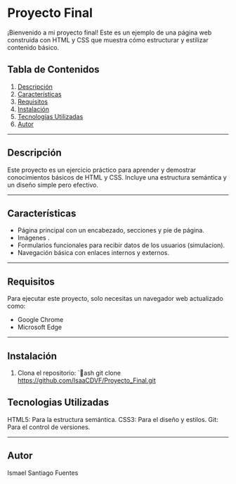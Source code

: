 ﻿# Proyecto Final

¡Bienvenido a mi proyecto final! Este es un ejemplo de una página web construida con HTML y CSS que muestra cómo estructurar y estilizar contenido básico.

## Tabla de Contenidos
1. [Descripción](#descripción)
2. [Características](#características)
3. [Requisitos](#requisitos)
4. [Instalación](#instalación)
6. [Tecnologías Utilizadas](#tecnologías-utilizadas)
7. [Autor](#autor)

---

## Descripción

Este proyecto es un ejercicio práctico para aprender y demostrar conocimientos básicos de HTML y CSS. Incluye una estructura semántica y un diseño simple pero efectivo.

---

## Características

- Página principal con un encabezado, secciones y pie de página.
- Imágenes .
- Formularios funcionales para recibir datos de los usuarios (simulacion).
- Navegación básica con enlaces internos y externos.

---

## Requisitos

Para ejecutar este proyecto, solo necesitas un navegador web actualizado como:
- Google Chrome
- Microsoft Edge

---

## Instalación

1. Clona el repositorio:
   `ash
   git clone https://github.com/IsaaCDVF/Proyecto_Final.git


## Tecnologias Utilizadas 
 HTML5: Para la estructura semántica.
 CSS3: Para el diseño y estilos.
 Git: Para el control de versiones.

   ---
## Autor
   Ismael Santiago Fuentes
   

